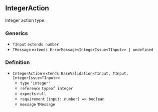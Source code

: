IntegerAction
-------------

Integer action type.

### Generics

*   `TInput` `extends number`
*   `TMessage` `extends ErrorMessage<IntegerIssue<TInput>> | undefined`

### Definition

*   `IntegerAction` `extends BaseValidation<TInput, TInput, IntegerIssue<TInput>>`
    *   `type` `'integer'`
    *   `reference` `typeof integer`
    *   `expects` `null`
    *   `requirement` `(input: number) => boolean`
    *   `message` `TMessage`